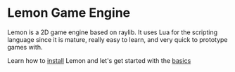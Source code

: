 # Lemon Game Engine

Lemon is a 2D game engine based on raylib.
It uses Lua for the scripting language since it is mature, really easy to learn, and very quick to prototype games with.

Learn how to [install](guide/installation.md) Lemon and let's get started with the [basics](guide/basics.md)
